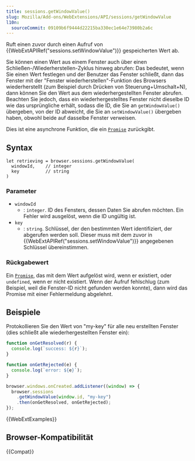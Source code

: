 ```yaml
---
title: sessions.getWindowValue()
slug: Mozilla/Add-ons/WebExtensions/API/sessions/getWindowValue
l10n:
  sourceCommit: 09109b6f9444d22215ba330ec1e64e73980b2a6c
---
```


Ruft einen zuvor durch einen Aufruf von {{WebExtAPIRef("sessions.setWindowValue")}} gespeicherten Wert ab.

Sie können einen Wert aus einem Fenster auch über einen Schließen-/Wiederherstellen-Zyklus hinweg abrufen: Das bedeutet, wenn Sie einen Wert festlegen und der Benutzer das Fenster schließt, dann das Fenster mit der "Fenster wiederherstellen"-Funktion des Browsers wiederherstellt (zum Beispiel durch Drücken von Steuerung+Umschalt+N), dann können Sie den Wert aus dem wiederhergestellten Fenster abrufen. Beachten Sie jedoch, dass ein wiederhergestelltes Fenster nicht dieselbe ID wie das ursprüngliche erhält, sodass die ID, die Sie an `getWindowValue()` übergeben, von der ID abweicht, die Sie an `setWindowValue()` übergeben haben, obwohl beide auf dasselbe Fenster verweisen.

Dies ist eine asynchrone Funktion, die ein [`Promise`](/de/docs/Web/JavaScript/Reference/Global_Objects/Promise) zurückgibt.

## Syntax

```js-nolint
let retrieving = browser.sessions.getWindowValue(
  windowId,    // integer
  key          // string
)
```

### Parameter

- `windowId`
  - : `integer`. ID des Fensters, dessen Daten Sie abrufen möchten. Ein Fehler wird ausgelöst, wenn die ID ungültig ist.
- `key`
  - : `string`. Schlüssel, der den bestimmten Wert identifiziert, der abgerufen werden soll. Dieser muss mit dem zuvor in {{WebExtAPIRef("sessions.setWindowValue")}} angegebenen Schlüssel übereinstimmen.

### Rückgabewert

Ein [`Promise`](/de/docs/Web/JavaScript/Reference/Global_Objects/Promise), das mit dem Wert aufgelöst wird, wenn er existiert, oder `undefined`, wenn er nicht existiert. Wenn der Aufruf fehlschlug (zum Beispiel, weil die Fenster-ID nicht gefunden werden konnte), dann wird das Promise mit einer Fehlermeldung abgelehnt.

## Beispiele

Protokollieren Sie den Wert von "my-key" für alle neu erstellten Fenster (dies schließt alle wiederhergestellten Fenster ein):

```js
function onGetResolved(r) {
  console.log(`success: ${r}`);
}

function onGetRejected(e) {
  console.log(`error: ${e}`);
}

browser.windows.onCreated.addListener((window) => {
  browser.sessions
    .getWindowValue(window.id, "my-key")
    .then(onGetResolved, onGetRejected);
});
```

{{WebExtExamples}}

## Browser-Kompatibilität

{{Compat}}
